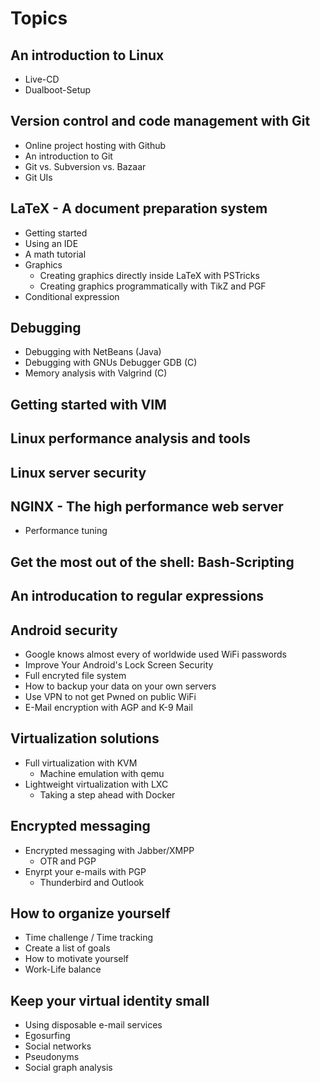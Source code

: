 # Topics

## An introduction to Linux

  * Live-CD
  * Dualboot-Setup

## Version control and code management with Git

  * Online project hosting with Github
  * An introduction to Git
  * Git vs. Subversion vs. Bazaar
  * Git UIs

## LaTeX - A document preparation system

  * Getting started
  * Using an IDE
  * A math tutorial
  * Graphics
    + Creating graphics directly inside LaTeX with PSTricks
    + Creating graphics programmatically with TikZ and PGF
  * Conditional expression

## Debugging

  * Debugging with NetBeans (Java)
  * Debugging with GNUs Debugger GDB (C)
  * Memory analysis with Valgrind (C)

## Getting started with VIM
## Linux performance analysis and tools
## Linux server security
## NGINX - The high performance web server

  * Performance tuning

## Get the most out of the shell: Bash-Scripting
## An introducation to regular expressions
## Android security

  * Google knows almost every of worldwide used WiFi passwords
  * Improve Your Android's Lock Screen Security
  * Full encryted file system
  * How to backup your data on your own servers
  * Use VPN to not get Pwned on public WiFi
  * E-Mail encryption with AGP and K-9 Mail

## Virtualization solutions

  * Full virtualization with KVM
    + Machine emulation with qemu
  * Lightweight virtualization with LXC
    + Taking a step ahead with Docker

## Encrypted messaging

  * Encrypted messaging with Jabber/XMPP
    + OTR and PGP
  * Enyrpt your e-mails with PGP
    + Thunderbird and Outlook

## How to organize yourself

  * Time challenge / Time tracking
  * Create a list of goals
  * How to motivate yourself
  * Work-Life balance

## Keep your virtual identity small

  * Using disposable e-mail services
  * Egosurfing
  * Social networks
  * Pseudonyms
  * Social graph analysis
